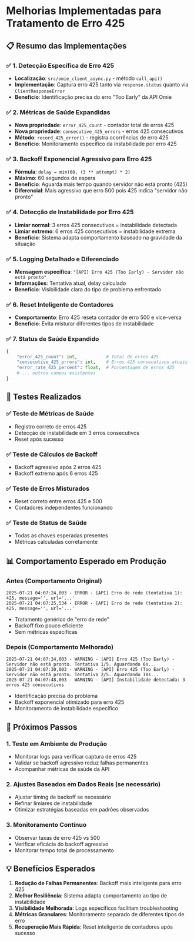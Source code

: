 # Melhorias Implementadas para Tratamento de Erro 425

## 📋 Resumo das Implementações

### ✅ 1. Detecção Específica de Erro 425
- **Localização**: `src/omie_client_async.py` - método `call_api()`
- **Implementação**: Captura erro 425 tanto via `response.status` quanto via `ClientResponseError`
- **Benefício**: Identificação precisa do erro "Too Early" da API Omie

### ✅ 2. Métricas de Saúde Expandidas
- **Nova propriedade**: `error_425_count` - contador total de erros 425
- **Nova propriedade**: `consecutive_425_errors` - erros 425 consecutivos
- **Método**: `record_425_error()` - registra ocorrências de erro 425
- **Benefício**: Monitoramento específico da instabilidade por erro 425

### ✅ 3. Backoff Exponencial Agressivo para Erro 425
- **Fórmula**: `delay = min(60, (3 ** attempt) * 2)`
- **Máximo**: 60 segundos de espera
- **Benefício**: Aguarda mais tempo quando servidor não está pronto (425)
- **Diferencial**: Mais agressivo que erro 500 pois 425 indica "servidor não pronto"

### ✅ 4. Detecção de Instabilidade por Erro 425
- **Limiar normal**: 3 erros 425 consecutivos = instabilidade detectada
- **Limiar extremo**: 6 erros 425 consecutivos = instabilidade extrema
- **Benefício**: Sistema adapta comportamento baseado na gravidade da situação

### ✅ 5. Logging Detalhado e Diferenciado
- **Mensagem específica**: `"[API] Erro 425 (Too Early) - Servidor não está pronto"`
- **Informações**: Tentativa atual, delay calculado
- **Benefício**: Visibilidade clara do tipo de problema enfrentado

### ✅ 6. Reset Inteligente de Contadores
- **Comportamento**: Erro 425 reseta contador de erro 500 e vice-versa
- **Benefício**: Evita misturar diferentes tipos de instabilidade

### ✅ 7. Status de Saúde Expandido
```python
{
    "error_425_count": int,           # Total de erros 425
    "consecutive_425_errors": int,    # Erros 425 consecutivos atuais
    "error_rate_425_percent": float,  # Porcentagem de erros 425
    # ... outros campos existentes
}
```

## 🧪 Testes Realizados

### ✅ Teste de Métricas de Saúde
- Registro correto de erros 425
- Detecção de instabilidade em 3 erros consecutivos
- Reset após sucesso

### ✅ Teste de Cálculos de Backoff
- Backoff agressivo após 2 erros 425
- Backoff extremo após 6 erros 425

### ✅ Teste de Erros Misturados
- Reset correto entre erros 425 e 500
- Contadores independentes funcionando

### ✅ Teste de Status de Saúde
- Todas as chaves esperadas presentes
- Métricas calculadas corretamente

## 📊 Comportamento Esperado em Produção

### Antes (Comportamento Original)
```
2025-07-21 04:07:24,003 - ERROR - [API] Erro de rede (tentativa 1): 425, message='', url='...'
2025-07-21 04:07:25,534 - ERROR - [API] Erro de rede (tentativa 2): 425, message='', url='...'
```
- Tratamento genérico de "erro de rede"
- Backoff fixo pouco eficiente
- Sem métricas específicas

### Depois (Comportamento Melhorado)
```
2025-07-21 04:07:24,003 - WARNING - [API] Erro 425 (Too Early) - Servidor não está pronto. Tentativa 1/5. Aguardando 6s...
2025-07-21 04:07:30,003 - WARNING - [API] Erro 425 (Too Early) - Servidor não está pronto. Tentativa 2/5. Aguardando 18s...
2025-07-21 04:07:48,003 - WARNING - [API] Instabilidade detectada: 3 erros 425 consecutivos
```
- Identificação precisa do problema
- Backoff exponencial otimizado para erro 425
- Monitoramento de instabilidade específico

## 🚀 Próximos Passos

### 1. Teste em Ambiente de Produção
- Monitorar logs para verificar captura de erros 425
- Validar se backoff agressivo reduz falhas permanentes
- Acompanhar métricas de saúde da API

### 2. Ajustes Baseados em Dados Reais (se necessário)
- Ajustar timing de backoff se necessário
- Refinar limiares de instabilidade
- Otimizar estratégias baseadas em padrões observados

### 3. Monitoramento Contínuo
- Observar taxas de erro 425 vs 500
- Verificar eficácia do backoff agressivo
- Monitorar tempo total de processamento

## 💡 Benefícios Esperados

1. **Redução de Falhas Permanentes**: Backoff mais inteligente para erro 425
2. **Melhor Resiliência**: Sistema adapta comportamento ao tipo de instabilidade
3. **Visibilidade Melhorada**: Logs específicos facilitam troubleshooting
4. **Métricas Granulares**: Monitoramento separado de diferentes tipos de erro
5. **Recuperação Mais Rápida**: Reset inteligente de contadores após sucesso
